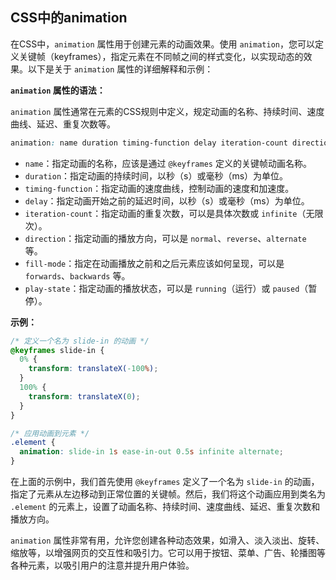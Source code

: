 ## CSS中的animation

在CSS中，`animation` 属性用于创建元素的动画效果。使用 `animation`，您可以定义关键帧（keyframes），指定元素在不同帧之间的样式变化，以实现动态的效果。以下是关于 `animation` 属性的详细解释和示例：

**`animation` 属性的语法：**

`animation` 属性通常在元素的CSS规则中定义，规定动画的名称、持续时间、速度曲线、延迟、重复次数等。

```css
animation: name duration timing-function delay iteration-count direction fill-mode play-state;
```

- `name`：指定动画的名称，应该是通过 `@keyframes` 定义的关键帧动画名称。
- `duration`：指定动画的持续时间，以秒（s）或毫秒（ms）为单位。
- `timing-function`：指定动画的速度曲线，控制动画的速度和加速度。
- `delay`：指定动画开始之前的延迟时间，以秒（s）或毫秒（ms）为单位。
- `iteration-count`：指定动画的重复次数，可以是具体次数或 `infinite`（无限次）。
- `direction`：指定动画的播放方向，可以是 `normal`、`reverse`、`alternate` 等。
- `fill-mode`：指定在动画播放之前和之后元素应该如何呈现，可以是 `forwards`、`backwards` 等。
- `play-state`：指定动画的播放状态，可以是 `running`（运行）或 `paused`（暂停）。

**示例：**

```css
/* 定义一个名为 slide-in 的动画 */
@keyframes slide-in {
  0% {
    transform: translateX(-100%);
  }
  100% {
    transform: translateX(0);
  }
}

/* 应用动画到元素 */
.element {
  animation: slide-in 1s ease-in-out 0.5s infinite alternate;
}
```

在上面的示例中，我们首先使用 `@keyframes` 定义了一个名为 `slide-in` 的动画，指定了元素从左边移动到正常位置的关键帧。然后，我们将这个动画应用到类名为 `.element` 的元素上，设置了动画名称、持续时间、速度曲线、延迟、重复次数和播放方向。

`animation` 属性非常有用，允许您创建各种动态效果，如滑入、淡入淡出、旋转、缩放等，以增强网页的交互性和吸引力。它可以用于按钮、菜单、广告、轮播图等各种元素，以吸引用户的注意并提升用户体验。